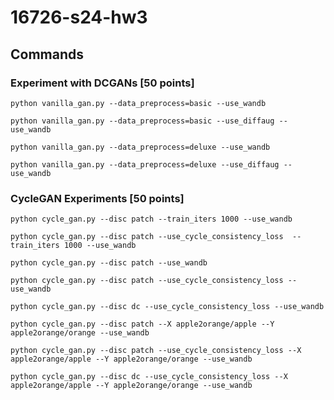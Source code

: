 # 16726-s24-hw3

## Commands

### Experiment with DCGANs [50 points]

```
python vanilla_gan.py --data_preprocess=basic --use_wandb 
```


```
python vanilla_gan.py --data_preprocess=basic --use_diffaug --use_wandb 
```


```
python vanilla_gan.py --data_preprocess=deluxe --use_wandb 
```


```
python vanilla_gan.py --data_preprocess=deluxe --use_diffaug --use_wandb 
```




### CycleGAN Experiments [50 points]


```
python cycle_gan.py --disc patch --train_iters 1000 --use_wandb 
```

```
python cycle_gan.py --disc patch --use_cycle_consistency_loss  --train_iters 1000 --use_wandb 
```

```
python cycle_gan.py --disc patch --use_wandb 
```

```
python cycle_gan.py --disc patch --use_cycle_consistency_loss --use_wandb 
```


```
python cycle_gan.py --disc dc --use_cycle_consistency_loss --use_wandb 
```

```
python cycle_gan.py --disc patch --X apple2orange/apple --Y apple2orange/orange --use_wandb 
```

```
python cycle_gan.py --disc patch --use_cycle_consistency_loss --X apple2orange/apple --Y apple2orange/orange --use_wandb 
```


```
python cycle_gan.py --disc dc --use_cycle_consistency_loss --X apple2orange/apple --Y apple2orange/orange --use_wandb 
```
